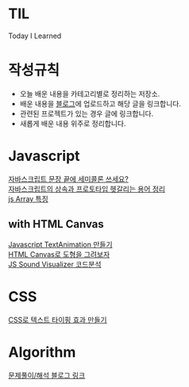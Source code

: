# TIL
Today I Learned

# 작성규칙
- 오늘 배운 내용을 카테고리별로 정리하는 저장소.
- 배운 내용을 [블로그](https://yaehee.oopy.io/)에 업로드하고 해당 글을 링크합니다.
- 관련된 프로젝트가 있는 경우 글에 링크합니다.
- 새롭게 배운 내용 위주로 정리합니다.

# Javascript
[자바스크립트 문장 끝에 세미콜론 쓰세요?](https://yaehee.oopy.io/d49b3620-1b0a-48a0-b509-3a1a5d6229a6)  
[자바스크립트의 상속과 프로토타입 헷갈리는 용어 정리](https://yaehee.oopy.io/67d67ace-2186-45d0-9cbe-20033064ceee)  
[js Array 특징](https://yaehee.oopy.io/1286e0c0-38d4-4bd9-8c9c-f169cafe6444)
## with HTML Canvas
[Javascript TextAnimation 만들기](https://yaehee.oopy.io/a09be584-9713-45b8-b778-9f8ae3c7c30b)  
[HTML Canvas로 도형을 그려보자](https://yaehee.oopy.io/4448fe4a-7a14-4d97-bd21-35d6f39de280)  
[JS Sound Visualizer 코드분석](https://yaehee.oopy.io/f1d96d07-153a-4dcc-ac8e-46b263326a2a)

# CSS
[CSS로 텍스트 타이핑 효과 만들기](https://yaehee.oopy.io/f5989809-1ad5-4eee-a357-ca9fe9eac69d)


# Algorithm
[문제풀이/해석 블로그 링크](https://yaehee.oopy.io/44a75ff9-2bef-4f04-994c-fd60bce9ca11)  
